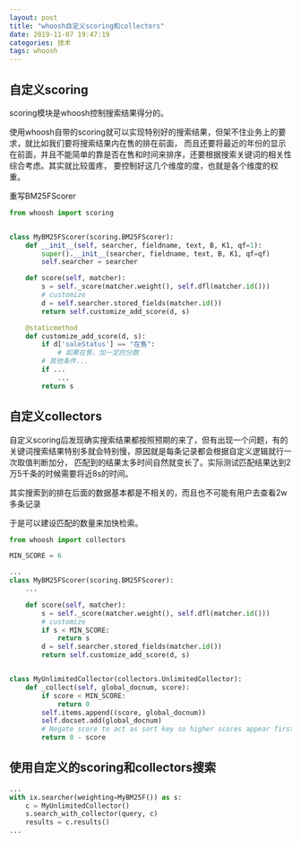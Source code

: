 ```yaml
---
layout: post
title: "whoosh自定义scoring和collectors"
date: 2019-11-07 19:47:19
categories: 技术
tags: whoosh
---
```


## 自定义scoring

scoring模块是whoosh控制搜索结果得分的。

使用whoosh自带的scoring就可以实现特别好的搜索结果，但架不住业务上的要求，就比如我们要将搜索结果内在售的排在前面，
而且还要将最近的年份的显示在前面，并且不能简单的靠是否在售和时间来排序，还要根据搜索关键词的相关性综合考虑。其实就比较蛋疼，
要控制好这几个维度的度，也就是各个维度的权重。

重写BM25FScorer

```python
from whoosh import scoring


class MyBM25FScorer(scoring.BM25FScorer):
    def __init__(self, searcher, fieldname, text, B, K1, qf=1):
        super().__init__(searcher, fieldname, text, B, K1, qf=qf)
        self.searcher = searcher

    def score(self, matcher):
        s = self._score(matcher.weight(), self.dfl(matcher.id()))
        # customize
        d = self.searcher.stored_fields(matcher.id())
        return self.customize_add_score(d, s)

    @staticmethod
    def customize_add_score(d, s):
        if d['saleStatus'] == "在售":
            # 如果在售，加一定的分数
        # 其他条件...
        if ...
            ...
        return s
```

## 自定义collectors

自定义scoring后发现确实搜索结果都按照预期的来了，但有出现一个问题，有的关键词搜索结果特别多就会特别慢，原因就是每条记录都会根据自定义逻辑就行一次取值判断加分，
匹配到的结果太多时间自然就变长了。实际测试匹配结果达到2万5千条的时候需要将近8s的时间。

其实搜索到的排在后面的数据基本都是不相关的，而且也不可能有用户去查看2w多条记录

于是可以建设匹配的数量来加快检索。

```python
from whoosh import collectors

MIN_SCORE = 6

...
class MyBM25FScorer(scoring.BM25FScorer):
    ...

    def score(self, matcher):
        s = self._score(matcher.weight(), self.dfl(matcher.id()))
        # customize
        if s < MIN_SCORE:
            return s
        d = self.searcher.stored_fields(matcher.id())
        return self.customize_add_score(d, s)


class MyUnlimitedCollector(collectors.UnlimitedCollector):
    def _collect(self, global_docnum, score):
        if score < MIN_SCORE:
            return 0
        self.items.append((score, global_docnum))
        self.docset.add(global_docnum)
        # Negate score to act as sort key so higher scores appear first
        return 0 - score
```

## 使用自定义的scoring和collectors搜索

```python
...
with ix.searcher(weighting=MyBM25F()) as s:
    c = MyUnlimitedCollector()
    s.search_with_collector(query, c)
    results = c.results()
...
```
